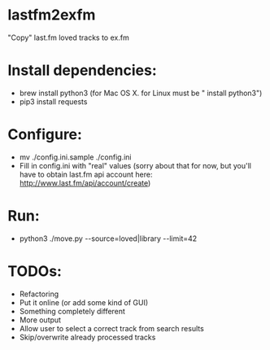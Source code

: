 lastfm2exfm
===========

"Copy" last.fm loved tracks to ex.fm

Install dependencies:
====

* brew install python3 (for Mac OS X. for Linux must be "<some-pkg-mgr> install python3")
* pip3 install requests

Configure:
====

* mv ./config.ini.sample ./config.ini
* Fill in config.ini with "real" values (sorry about that for now, but you'll have to obtain last.fm api account here: http://www.last.fm/api/account/create)

Run:
====

* python3 ./move.py --source=loved|library --limit=42

TODOs:
====
* Refactoring
* Put it online (or add some kind of GUI)
* Something completely different
* More output
* Allow user to select a correct track from search results
* Skip/overwrite already processed tracks

